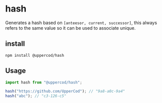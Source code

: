 # hash

Generates a hash based on `[anteesor, current, successor]`, this always refers to the same value so it can be used to associate unique.

## install

```
npm install @uppercod/hash
```

## Usage

```js
import hash from "@uppercod/hash";

hash("https://github.com/UpperCod"); // "9a8-a0c-9a4"
hash("abc"); // "c3-126-c5"
```
